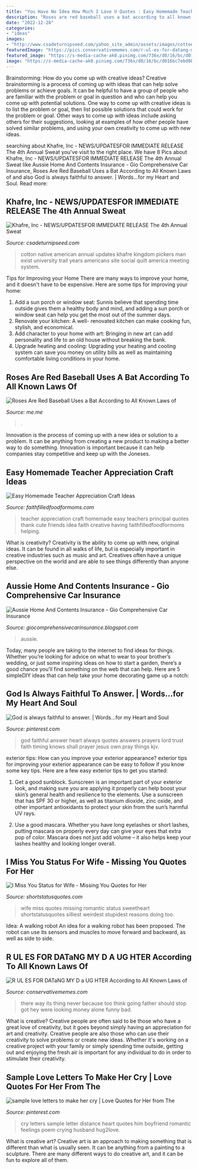 ```yaml
---
title: "You Have No Idea How Much I Love U Quotes : Easy Homemade Teacher Appreciation Craft Ideas"
description: "Roses are red baseball uses a bat according to all known laws of"
date: "2022-12-28"
categories:
- "ideas"
images:
- "http://www.csadeturnipseed.com/yahoo_site_admin/assets/images/cotton_pickers_image_nice_copy.83121555_std.jpg"
featuredImage: "https://pics.conservativememes.com/r-ul-es-for-datang-my-d-a-ug-hter-62847595.png"
featured_image: "https://s-media-cache-ak0.pinimg.com/736x/d0/16/bc/d016bc7ebd0b4b9f8cf15d6c114bfc23.jpg"
image: "https://s-media-cache-ak0.pinimg.com/736x/d0/16/bc/d016bc7ebd0b4b9f8cf15d6c114bfc23.jpg"
---
```



Brainstorming: How do you come up with creative ideas?
Creative brainstorming is a process of coming up with ideas that can help solve problems or achieve goals. It can be helpful to have a group of people who are familiar with the problem or goal in question and who can help you come up with potential solutions. One way to come up with creative ideas is to list the problem or goal, then list possible solutions that could work for the problem or goal. Other ways to come up with ideas include asking others for their suggestions, looking at examples of how other people have solved similar problems, and using your own creativity to come up with new ideas.

	

		
searching about Khafre, Inc - NEWS/UPDATES﻿FOR IMMEDIATE RELEASE The 4th Annual Sweat you've visit to the right place. We have 8 Pics about Khafre, Inc - NEWS/UPDATES﻿FOR IMMEDIATE RELEASE The 4th Annual Sweat like Aussie Home And Contents Insurance - Gio Comprehensive Car Insurance, Roses Are Red Baseball Uses a Bat According to All Known Laws of and also God is always faithful to answer. | Words...for my Heart and Soul. Read more:
		
    
## Khafre, Inc - NEWS/UPDATES﻿FOR IMMEDIATE RELEASE The 4th Annual Sweat

<img loading=lazy src="http://www.csadeturnipseed.com/yahoo_site_admin/assets/images/cotton_pickers_image_nice_copy.83121555_std.jpg" onerror="this.onerror=null;this.src='https://tse3.mm.bing.net/th?id=OIP.66fzPS6ID8QJOoipiAQEawHaMW&amp;pid=15.1';" alt="Khafre, Inc - NEWS/UPDATES﻿FOR IMMEDIATE RELEASE The 4th Annual Sweat">

_Source: csadeturnipseed.com_

>cotton native american annual updates khafre kingdom pickers man exist university trail years americans site social quilt america meeting system. 

	

Tips for Improving your Home
There are many ways to improve your home, and it doesn't have to be expensive. Here are some tips for improving your home: 
1. Add a sun porch or window seat: Sunnis believe that spending time outside gives them a healthy body and mind, and adding a sun porch or window seat can help you get the most out of the summer days. 
2. Renovate your kitchen: A well- renovated kitchen can make cooking fun, stylish, and economical. 
3. Add character to your home with art: Bringing in new art can add personality and life to an old house without breaking the bank. 
4. Upgrade heating and cooling: Upgrading your heating and cooling system can save you money on utility bills as well as maintaining comfortable living conditions in your home.

    
## Roses Are Red Baseball Uses A Bat According To All Known Laws Of

<img loading=lazy src="https://pics.me.me/thumb_roses-are-red-baseball-uses-a-bat-according-to-all-63461350.png" onerror="this.onerror=null;this.src='https://tse2.mm.bing.net/th?id=OIP.uiHF63zW1q0CNCXopsLe5AAAAA&amp;pid=15.1';" alt="Roses Are Red Baseball Uses a Bat According to All Known Laws of">

_Source: me.me_

>. 

	

Innovation is the process of coming up with a new idea or solution to a problem. It can be anything from creating a new product to making a better way to do something. Innovation is important because it can help companies stay competitive and keep up with the Joneses.

    
## Easy Homemade Teacher Appreciation Craft Ideas

<img loading=lazy src="http://www.faithfilledfoodformoms.com/wp-content/uploads/Easy-Homemade-Teacher-Appreciation-Craft-Ideas.jpg" onerror="this.onerror=null;this.src='https://tse2.mm.bing.net/th?id=OIP.J3_lgmhlPWZR9pOhnbkwFAHaLH&amp;pid=15.1';" alt="Easy Homemade Teacher Appreciation Craft Ideas">

_Source: faithfilledfoodformoms.com_

>teacher appreciation craft homemade easy teachers principal quotes thank cute friends idea faith creative having faithfilledfoodformoms helping. 

	

What is creativity?
Creativity is the ability to come up with new, original ideas. It can be found in all walks of life, but is especially important in creative industries such as music and art. Creatives often have a unique perspective on the world and are able to see things differently than anyone else.

    
## Aussie Home And Contents Insurance - Gio Comprehensive Car Insurance

<img loading=lazy src="https://lh6.googleusercontent.com/proxy/auW48NyXX31OI64mgunZKKugt2-6-ElclZ4KvZEE9M5DPYKTWDK1i4OQ0X38gubp2XQgwcfDDqEJ6rbJkZL4aAO6dKptDoZry1L4nLzwAr0gcg=w1200-h630-p-k-no-nu" onerror="this.onerror=null;this.src='https://tse1.mm.bing.net/th?id=OIP.lqVLYVs5p0-tj7ZdnVRhrQHaCV&amp;pid=15.1';" alt="Aussie Home And Contents Insurance - Gio Comprehensive Car Insurance">

_Source: giocomprehensivecarinsurance.blogspot.com_

>aussie. 

	

Today, many people are taking to the internet to find ideas for things. Whether you’re looking for advice on what to wear to your brother’s wedding, or just some inspiring ideas on how to start a garden, there’s a good chance you’ll find something on the web that can help. Here are 5 simpleDIY ideas that can help take your home decorating game up a notch: 

    
## God Is Always Faithful To Answer. | Words...for My Heart And Soul

<img loading=lazy src="https://s-media-cache-ak0.pinimg.com/736x/24/e8/19/24e8193cfa4ba36cff7712535ba56cad.jpg" onerror="this.onerror=null;this.src='https://tse2.mm.bing.net/th?id=OIP.14Kkug_kgWJk0iRDaaXIdAHaJP&amp;pid=15.1';" alt="God is always faithful to answer. | Words...for my Heart and Soul">

_Source: pinterest.com_

>god faithful answer heart always quotes answers prayers lord trust faith timing knows shall prayer jesus own pray things kjv. 

	

exterior tips: How can you improve your exterior appearance?
exterior tips for improving your exterior appearance can be easy to follow if you know some key tips. Here are a few easy exterior tips to get you started:
1. Get a good sunblock. Sunscreen is an important part of your exterior look, and making sure you are applying it properly can help boost your skin’s general health and resilience to the elements. Use a sunscreen that has SPF 30 or higher, as well as titanium dioxide, zinc oxide, and other important antioxidants to protect your skin from the sun’s harmful UV rays.

2. Use a good mascara. Whether you have long eyelashes or short lashes, putting mascara on properly every day can give your eyes that extra pop of color. Mascara does not just add volume – it also helps keep your lashes healthy and looking longer overall.

    
## I Miss You Status For Wife - Missing You Quotes For Her

<img loading=lazy src="https://shortstatusquotes.com/wp-content/uploads/Romantic-I-miss-you-quotes-for-her-missing-my-wife.jpg" onerror="this.onerror=null;this.src='https://tse3.mm.bing.net/th?id=OIP.WSk1CLXBABguw3B3lB5NmAHaE7&amp;pid=15.1';" alt="I Miss You Status for Wife - Missing You Quotes for Her">

_Source: shortstatusquotes.com_

>wife miss quotes missing romantic status sweetheart shortstatusquotes silliest weirdest stupidest reasons doing too. 

	

Idea: A walking robot
An idea for a walking robot has been proposed. The robot can use its sensors and muscles to move forward and backward, as well as side to side.

    
## R UL ES FOR DATaNG MY D A UG HTER According To All Known Laws Of

<img loading=lazy src="https://pics.conservativememes.com/r-ul-es-for-datang-my-d-a-ug-hter-62847595.png" onerror="this.onerror=null;this.src='https://tse3.mm.bing.net/th?id=OIP.ycZPfb_6qcBHBbDLMvT4nAHaMM&amp;pid=15.1';" alt="R UL ES FOR DATaNG MY D a UG HTER According to All Known Laws of">

_Source: conservativememes.com_

>there way its thing never because too think going father should stop got hey were looking money alone funny bad. 

	

What is creative?
Creative people are often said to be those who have a great love of creativity, but it goes beyond simply having an appreciation for art and creativity. Creative people are also those who can use their creativity to solve problems or create new ideas. Whether it's working on a creative project with your family or simply spending time outside, getting out and enjoying the fresh air is important for any individual to do in order to stimulate their creativity.

    
## Sample Love Letters To Make Her Cry | Love Quotes For Her From The

<img loading=lazy src="https://s-media-cache-ak0.pinimg.com/736x/d0/16/bc/d016bc7ebd0b4b9f8cf15d6c114bfc23.jpg" onerror="this.onerror=null;this.src='https://tse4.mm.bing.net/th?id=OIP.xb-wBBgPhczDtVl4J6JCOQHaKz&amp;pid=15.1';" alt="sample love letters to make her cry | Love Quotes for Her from The">

_Source: pinterest.com_

>cry letters sample letter distance heart quotes him boyfriend romantic feelings poem crying husband hug2love. 

	

What is creative art?
Creative art is an approach to making something that is different than what is usually seen. It can be anything from a painting to a sculpture. There are many different ways to do creative art, and it can be fun to explore all of them.

